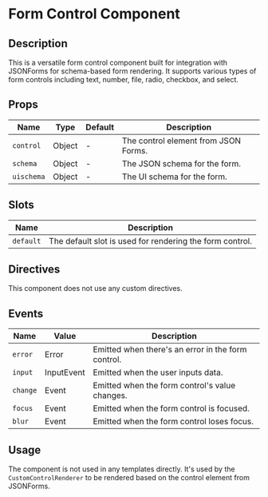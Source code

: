 # Form Control Component

## Description

This is a versatile form control component built for integration with JSONForms for schema-based form rendering.
It supports various types of form controls including text, number, file, radio, checkbox, and select.

## Props

| Name | Type | Default | Description |
| ---- | ---- | ------- | ----------- |
| `control` | Object | - | The control element from JSON Forms. |
| `schema` | Object | - | The JSON schema for the form. |
| `uischema` | Object | - | The UI schema for the form. |

## Slots

| Name | Description |
| ---- | ----------- |
| `default` | The default slot is used for rendering the form control. |

## Directives

This component does not use any custom directives.

## Events

| Name | Value | Description |
| ---- | ----- | ----------- |
| `error` | Error | Emitted when there's an error in the form control. |
| `input` | InputEvent | Emitted when the user inputs data. |
| `change` | Event | Emitted when the form control's value changes. |
| `focus` | Event | Emitted when the form control is focused. |
| `blur` | Event | Emitted when the form control loses focus. |

## Usage

The component is not used in any templates directly.
It's used by the `CustomControlRenderer` to be rendered based on the control element from JSONForms.
